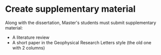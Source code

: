 # Create supplementary material

Along with the dissertation, Master's students must submit supplementary
material:

* A literature review
* A short paper in the Geophysical Research Letters style (the old one with 2
  columns)

